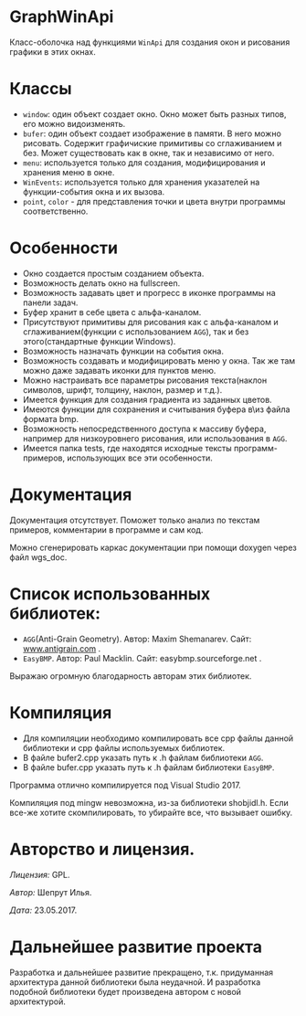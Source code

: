 # GraphWinApi
Класс-оболочка над функциями `WinApi` для создания окон и рисования графики в этих окнах.

# Классы
- `window`: один объект создает окно. Окно может быть разных типов, его можно видоизменять.
- `bufer`: один объект создает изображение в памяти. В него можно рисовать. Содержит графичиские примитивы со сглаживанием и без. Может существовать как в окне, так и независимо от него.
- `menu`: используется только для создания, модифицирования и хранения меню в окне.
- `WinEvents`: используется только для хранения указателей на функции-события окна и их вызова.
- `point`, `color` - для представления точки и цвета внутри программы соответственно. 

# Особенности
- Окно создается простым созданием объекта.
- Возможность делать окно на fullscreen.
- Возможность задавать цвет и прогресс в иконке программы на панели задач.
- Буфер хранит в себе цвета с альфа-каналом.
- Присутствуют примитивы для рисования как с альфа-каналом и сглаживанием(функции с использованием `AGG`), так и без этого(стандартные функции Windows).
- Возможность назначать функции на события окна.
- Возможность создавать и модифицировать меню у окна. Так же там можно даже задавать иконки для пунктов меню.
- Можно настраивать все параметры рисования текста(наклон символов, шрифт, толщину, наклон, размер и т.д.).
- Имеется функция для создания градиента из заданных цветов.
- Имеются функции для сохранения и считывания буфера в\из файла формата bmp.
- Возможность непосредственного доступа к массиву буфера, например для низкоуровнего рисования, или использования в `AGG`.
- Имеется папка tests, где находятся исходные тексты программ-примеров, использующих все эти особенности.

# Документация
Документация отсутствует. Поможет только анализ по текстам примеров, комментарии в программе и сам код.

Можно сгенерировать каркас документации при помощи doxygen через файл wgs_doc. 

# Список использованных библиотек:
- `AGG`(Anti-Grain Geometry). Автор: Maxim Shemanarev. Сайт: www.antigrain.com .
- `EasyBMP`. Автор: Paul Macklin. Сайт: easybmp.sourceforge.net .
 
Выражаю огромную благодарность авторам этих библиотек.

# Компиляция
- Для компиляции необходимо компилировать все cpp файлы данной библиотеки и cpp файлы используемых библиотек.
- В файле bufer2.cpp указать путь к .h файлам библиотеки `AGG`.
- В файле bufer.cpp указать путь к .h файлам библиотеки `EasyBMP`.

Программа отлично компилируется под Visual Studio 2017. 

Компиляция под mingw невозможна, из-за библиотеки shobjidl.h. Если все-же хотите скомпилировать, то убирайте все, что вызывает ошибку.

# Авторство и лицензия.
*Лицензия:* GPL.
 
*Автор:* Шепрут Илья.

*Дата:* 23.05.2017.

# Дальнейшее развитие проекта
Разработка и дальнейшее развитие прекращено, т.к. придуманная архитектура данной библиотеки была неудачной. И разработка подобной библиотеки будет произведена автором с новой архитектурой. 